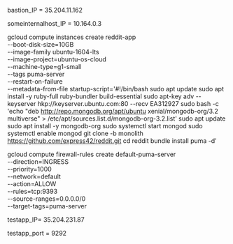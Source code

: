 bastion_IP = 35.204.11.162

someinternalhost_IP = 10.164.0.3

gcloud compute instances create reddit-app\
  --boot-disk-size=10GB \
  --image-family ubuntu-1604-lts \
  --image-project=ubuntu-os-cloud \
  --machine-type=g1-small \
  --tags puma-server \
  --restart-on-failure \
  --metadata-from-file startup-script='#!/bin/bash
sudo apt update
sudo apt install -y ruby-full ruby-bundler build-essential
sudo apt-key adv --keyserver hkp://keyserver.ubuntu.com:80 --recv EA312927
sudo bash -c 'echo "deb http://repo.mongodb.org/apt/ubuntu xenial/mongodb-org/3.2 multiverse" > /etc/apt/sources.list.d/mongodb-org-3.2.list'
sudo apt update
sudo apt install -y mongodb-org
sudo systemctl start mongod
sudo systemctl enable mongod
git clone -b monolith https://github.com/express42/reddit.git
cd reddit 
bundle install
puma -d'

gcloud compute firewall-rules create default-puma-server\
 --direction=INGRESS\
 --priority=1000\
 --network=default\
 --action=ALLOW\
 --rules=tcp:9393\
 --source-ranges=0.0.0.0/0\
 --target-tags=puma-server

testapp_IP= 35.204.231.87

testapp_port = 9292
